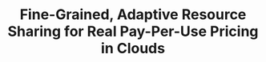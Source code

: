 ---
layout: publication-single
title: Fine-Grained, Adaptive Resource Sharing for Real Pay-Per-Use Pricing in Clouds
name: International Workshop on Autonomic Management of high performance Grid and Cloud Computing (AMGCC)
first-author: Young Choon Lee
co-authors: Youngjin Kim, Hyuck Kan, Sooyong Kang
during: Sep. 21, 2015
location: Cambridge, MA
impactfactor: 
doi: 
note: 
categories: 
 - Distributed/High-Performance/Mobile Computing Systems
tag: 
 - International Conference
---